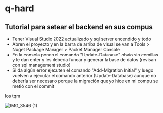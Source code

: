 # q-hard

<h2>Tutorial para setear el backend en sus compus</h2>

- Tener Visual Studio 2022 actualizado y sql server encendido y todo
- Abren el proyecto y en la barra de arriba de visual se van a Tools > Nuget Package Manager > Packet Manager Console
- En la consola ponen el comando "Update-Database" obvio sin comillas y le dan enter y les debería funcar y generar la base de datos (revisan con sql management studio)
- Si da algún error ejecuten el comando "Add-Migration Initial" y luego vuelven a ejecutar el comando anterior (Update-Database) aunque no debería ser necesario porque la migración que yo hice en mi compu se metió con el commit

los tqm

![IMG_3546 (1)](https://github.com/alfres2503/q-hard/assets/90797014/68d5e8ce-b93b-405e-9934-10cd4747cda2)
